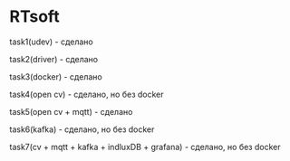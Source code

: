 # RTsoft

task1(udev) - сделано

task2(driver) - сделано

task3(docker) - сделано

task4(open cv) - сделано, но без docker

task5(open cv + mqtt) - сделано

task6(kafka) - сделано, но без docker

task7(cv + mqtt + kafka + indluxDB + grafana) - сделано, но без docker
